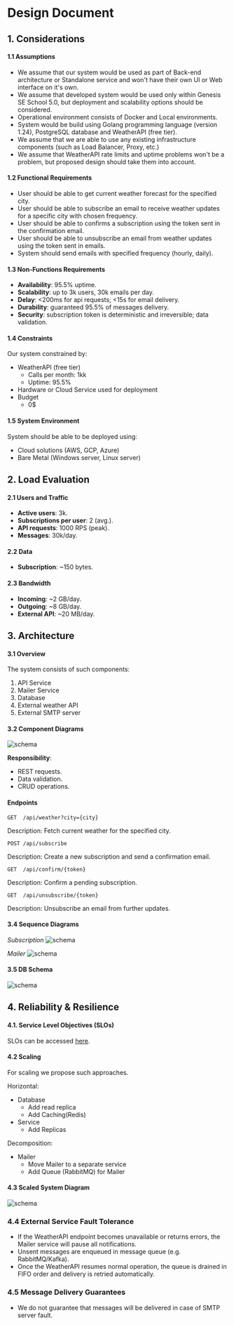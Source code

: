 # Design Document

## 1. Considerations

#### 1.1 Assumptions

- We assume that our system would be used as part of Back-end architecture or Standalone service and won't have their own UI or Web interface on it's own.
- We assume that developed system would be used only within Genesis SE School 5.0, but deployment and scalability options should be considered.
- Operational environment consists of Docker and Local environments.
- System would be build using Golang programming language (version 1.24), PostgreSQL database and WeatherAPI (free tier).
- We assume that we are able to use any existing infrastructure components (such as Load Balancer, Proxy, etc.)
- We assume that WeatherAPI rate limits and uptime problems won't be a problem, but proposed design should take them into account.

#### 1.2 Functional Requirements

- User should be able to get current weather forecast for the specified city.
- User should be able to subscribe an email to receive weather updates for a specific city with chosen frequency.
- User should be able to confirms a subscription using the token sent in the confirmation email.
- User should be able to unsubscribe an email from weather updates using the token sent in emails.
- System should send emails with specified frequency (hourly, daily).

#### 1.3 Non-Functions Requirements

- **Availability**: 95.5% uptime.
- **Scalability**: up to 3k users, 30k emails per day.
- **Delay**: <200ms for api requests; <15s for email delivery.
- **Durability**: guaranteed 95.5% of messages delivery.
- **Security**: subscription token is deterministic and irreversible; data validation.

#### 1.4 Constraints

Our system constrained by:
- WeatherAPI (free tier)
  - Calls per month: 1kk
  - Uptime: 95.5%
- Hardware or Cloud Service used for deployment
- Budget
  - 0$

#### 1.5 System Environment

System should be able to be deployed using:
- Cloud solutions (AWS, GCP, Azure)
- Bare Metal (Windows server, Linux server)

## 2. Load Evaluation

#### 2.1 Users and Traffic

- **Active users**: 3k.
- **Subscriptions per user**: 2 (avg.).
- **API requests**: 1000 RPS (peak).
- **Messages**: 30k/day.

#### 2.2 Data

- **Subscription**: ~150 bytes.

#### 2.3 Bandwidth

- **Incoming**: ~2 GB/day.
- **Outgoing**: ~8 GB/day.
- **External API**: ~20 MB/day.

## 3. Architecture

#### 3.1 Overview

The system consists of such components:
1. API Service
2. Mailer Service
3. Database
4. External weather API
5. External SMTP server

#### 3.2 Component Diagrams

![schema](../images/system-architecture.png)

**Responsibility**:
- REST requests.
- Data validation.
- CRUD operations.

#### Endpoints
```
GET  /api/weather?city={city}
```
Description: Fetch current weather for the specified city.

```
POST /api/subscribe
```
Description: Create a new subscription and send a confirmation email.

```
GET  /api/confirm/{token}
```
Description: Confirm a pending subscription.

```
GET  /api/unsubscribe/{token}
```
Description: Unsubscribe an email from further updates.

#### 3.4 Sequence Diagrams

_Subscription_
![schema](../images/subscription-sequence.png)

_Mailer_
![schema](../images/email-sequence.png)

#### 3.5 DB Schema

![schema](../images/db-schema.png)

## 4. Reliability & Resilience

#### 4.1. Service Level Objectives (SLOs)

SLOs can be accessed [here](./slo.sdd.yaml).

#### 4.2 Scaling

For scaling we propose such approaches.

Horizontal:
- Database
  - Add read replica
  - Add Caching(Redis)
- Service
  - Add Replicas

Decomposition:
- Mailer
  - Move Mailer to a separate service
  - Add Queue (RabbitMQ) for Mailer

#### 4.3 Scaled System Diagram

![schema](../images/scaled-architecture.png)

### 4.4 External Service Fault Tolerance

- If the WeatherAPI endpoint becomes unavailable or returns errors, the Mailer service will pause all notifications.
- Unsent messages are enqueued in message queue (e.g. RabbitMQ/Kafka).
- Once the WeatherAPI resumes normal operation, the queue is drained in FIFO order and delivery is retried automatically.

### 4.5 Message Delivery Guarantees
- We do not guarantee that messages will be delivered in case of SMTP server fault.